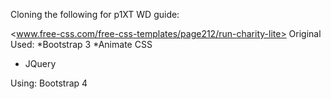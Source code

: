 Cloning the following for p1XT WD guide:

<www.free-css.com/free-css-templates/page212/run-charity-lite>
Original Used:
*Bootstrap 3
*Animate CSS
* JQuery

Using: Bootstrap 4
